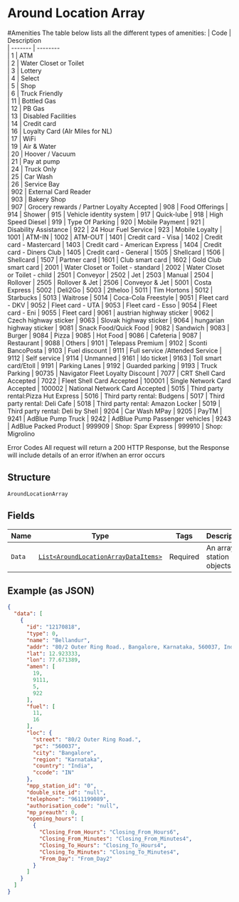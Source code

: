 
# Around Location Array

#Amenities The table below lists all the different types of amenities:
| Code    | Description  
| ------- | --------  
| 1       | ATM  
| 2       | Water Closet or Toilet  
| 3       | Lottery  
| 4       | Select  
| 5       | Shop  
| 6       | Truck Friendly  
| 11      | Bottled Gas  
| 12      | PB Gas  
| 13      | Disabled Facilities  
| 14      | Credit card  
| 16      | Loyalty Card (AIr Miles for NL)  
| 17      | WiFi  
| 19      | Air & Water  
| 20      | Hoover / Vacuum  
| 21      | Pay at pump  
| 24      | Truck Only  
| 25      | Car Wash  
| 26      | Service Bay  
| 902     | External Card Reader  
| 903     | Bakery Shop  
| 907     | Grocery rewards / Partner Loyalty Accepted
| 908     | Food Offerings
| 914     | Shower
| 915     | Vehicle identity system
| 917     | Quick-lube
| 918     | High Speed Diesel
| 919     | Type Of Parking
| 920     | Mobile Payment
| 921     | Disability Assistance
| 922     | 24 Hour Fuel Service
| 923     | Mobile Loyalty
| 1001    | ATM-IN
| 1002    | ATM-OUT
| 1401    | Credit card - Visa
| 1402    | Credit card - Mastercard
| 1403    | Credit card - American Express
| 1404    | Credit card - Diners Club
| 1405    | Credit card - General
| 1505    | Shellcard
| 1506    | Shellcard
| 1507    | Partner card
| 1601    | Club smart card
| 1602    | Gold Club smart card
| 2001    | Water Closet or Toilet - standard
| 2002    | Water Closet or Toilet - child
| 2501    | Conveyor
| 2502    | Jet
| 2503    | Manual
| 2504    | Rollover
| 2505    | Rollover & Jet
| 2506    | Conveyor & Jet
| 5001    | Costa Express
| 5002    | Deli2Go
| 5003    | 2theloo
| 5011    | Tim Hortons
| 5012    | Starbucks
| 5013    | Waitrose
| 5014    | Coca-Cola Freestyle
| 9051    | Fleet card - DKV
| 9052    | Fleet card - UTA
| 9053    | Fleet card - Esso
| 9054    | Fleet card - Eni
| 9055    | Fleet card
| 9061    | austrian highway sticker
| 9062    | Czech highway sticker
| 9063    | Slovak highway sticker
| 9064    | hungarian highway sticker
| 9081    | Snack Food/Quick Food
| 9082    | Sandwich
| 9083    | Burger
| 9084    | Pizza
| 9085    | Hot Food
| 9086    | Cafeteria
| 9087    | Restaurant
| 9088    | Others
| 9101    | Telepass Premium
| 9102    | Sconti BancoPosta
| 9103    | Fuel discount
| 9111    | Full service /Attended Service
| 9112    | Self service
| 9114    | Unmanned
| 9161    | Ido ticket
| 9163    | Toll smart card/Etoll
| 9191    | Parking Lanes
| 9192    | Guarded parking
| 9193    | Truck Parking
| 90735   | Navigator Fleet Loyalty Discount
| 7077    | CRT Shell Card Accepted
| 7022    | Fleet Shell Card Accepted
| 100001  | Single Network Card Accepted
| 100002  | National Network Card Accepted
| 5015    | Third party rental\:Pizza Hut Express
| 5016    | Third party rental\: Budgens
| 5017    | Third party rental\: Deli Cafe
| 5018    | Third party rental\: Amazon Locker
| 5019    | Third party rental\: Deli by Shell
| 9204    | Car Wash MPay
| 9205    | PayTM
| 9241    | AdBlue Pump Truck
| 9242    | AdBlue Pump Passenger vehicles
| 9243    | AdBlue Packed Product
| 999909  | Shop\: Spar Express
| 999910  | Shop\: Migrolino

Error Codes
All request will return a 200 HTTP Response, but the Response will include details of an error if/when an error occurs

## Structure

`AroundLocationArray`

## Fields

| Name | Type | Tags | Description |
|  --- | --- | --- | --- |
| `Data` | [`List<AroundLocationArrayDataItems>`](../../doc/models/around-location-array-data-items.md) | Required | An array of station objects |

## Example (as JSON)

```json
{
  "data": [
    {
      "id": "12170818",
      "type": 0,
      "name": "Bellandur",
      "addr": "80/2 Outer Ring Road., Bangalore, Karnataka, 560037, India",
      "lat": 12.923333,
      "lon": 77.671389,
      "amen": [
        19,
        9111,
        5,
        922
      ],
      "fuel": [
        11,
        16
      ],
      "loc": {
        "street": "80/2 Outer Ring Road.",
        "pc": "560037",
        "city": "Bangalore",
        "region": "Karnataka",
        "country": "India",
        "ccode": "IN"
      },
      "mpp_station_id": "0",
      "double_site_id": "null",
      "telephone": "9611199089",
      "authorisation_code": "null",
      "mp_preauth": 0,
      "opening_hours": [
        {
          "Closing_From_Hours": "Closing_From_Hours6",
          "Closing_From_Minutes": "Closing_From_Minutes4",
          "Closing_To_Hours": "Closing_To_Hours4",
          "Closing_To_Minutes": "Closing_To_Minutes4",
          "From_Day": "From_Day2"
        }
      ]
    }
  ]
}
```

